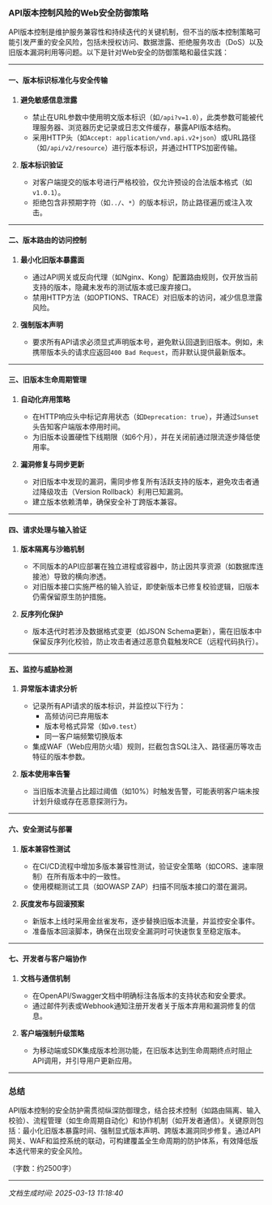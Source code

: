 

### API版本控制风险的Web安全防御策略

API版本控制是维护服务兼容性和持续迭代的关键机制，但不当的版本控制策略可能引发严重的安全风险，包括未授权访问、数据泄露、拒绝服务攻击（DoS）以及旧版本漏洞利用等问题。以下是针对Web安全的防御策略和最佳实践：

---

#### **一、版本标识标准化与安全传输**
1. **避免敏感信息泄露**  
   - 禁止在URL参数中使用明文版本标识（如`/api?v=1.0`），此类参数可能被代理服务器、浏览器历史记录或日志文件缓存，暴露API版本结构。  
   - 采用HTTP头（如`Accept: application/vnd.api.v2+json`）或URL路径（如`/api/v2/resource`）进行版本标识，并通过HTTPS加密传输。

2. **版本标识验证**  
   - 对客户端提交的版本号进行严格校验，仅允许预设的合法版本格式（如`v1.0.1`）。  
   - 拒绝包含非预期字符（如`../`、`*`）的版本标识，防止路径遍历或注入攻击。

---

#### **二、版本路由的访问控制**
1. **最小化旧版本暴露面**  
   - 通过API网关或反向代理（如Nginx、Kong）配置路由规则，仅开放当前支持的版本，隐藏未发布的测试版本或已废弃接口。  
   - 禁用HTTP方法（如OPTIONS、TRACE）对旧版本的访问，减少信息泄露风险。

2. **强制版本声明**  
   - 要求所有API请求必须显式声明版本号，避免默认回退到旧版本。例如，未携带版本头的请求应返回`400 Bad Request`，而非默认提供最新版本。

---

#### **三、旧版本生命周期管理**
1. **自动化弃用策略**  
   - 在HTTP响应头中标记弃用状态（如`Deprecation: true`），并通过`Sunset`头告知客户端版本停用时间。  
   - 为旧版本设置硬性下线期限（如6个月），并在关闭前通过限流逐步降低使用率。

2. **漏洞修复与同步更新**  
   - 对旧版本中发现的漏洞，需同步修复所有活跃支持的版本，避免攻击者通过降级攻击（Version Rollback）利用已知漏洞。  
   - 建立版本依赖清单，确保安全补丁跨版本兼容。

---

#### **四、请求处理与输入验证**
1. **版本隔离与沙箱机制**  
   - 不同版本的API应部署在独立进程或容器中，防止因共享资源（如数据库连接池）导致的横向渗透。  
   - 对旧版本接口实施严格的输入验证，即使新版本已修复校验逻辑，旧版本仍需保留原生防护措施。

2. **反序列化保护**  
   - 版本迭代时若涉及数据格式变更（如JSON Schema更新），需在旧版本中保留反序列化校验，防止攻击者通过恶意负载触发RCE（远程代码执行）。

---

#### **五、监控与威胁检测**
1. **异常版本请求分析**  
   - 记录所有API请求的版本标识，并监控以下行为：  
     - 高频访问已弃用版本  
     - 版本号格式异常（如`v0.test`）  
     - 同一客户端频繁切换版本  
   - 集成WAF（Web应用防火墙）规则，拦截包含SQL注入、路径遍历等攻击特征的版本参数。

2. **版本使用率告警**  
   - 当旧版本流量占比超过阈值（如10%）时触发告警，可能表明客户端未按计划升级或存在恶意探测行为。

---

#### **六、安全测试与部署**
1. **版本兼容性测试**  
   - 在CI/CD流程中增加多版本兼容性测试，验证安全策略（如CORS、速率限制）在所有版本中的一致性。  
   - 使用模糊测试工具（如OWASP ZAP）扫描不同版本接口的潜在漏洞。

2. **灰度发布与回滚预案**  
   - 新版本上线时采用金丝雀发布，逐步替换旧版本流量，并监控安全事件。  
   - 准备版本回滚脚本，确保在出现安全漏洞时可快速恢复至稳定版本。

---

#### **七、开发者与客户端协作**
1. **文档与通信机制**  
   - 在OpenAPI/Swagger文档中明确标注各版本的支持状态和安全要求。  
   - 通过邮件列表或Webhook通知注册开发者关于版本弃用和漏洞修复的信息。

2. **客户端强制升级策略**  
   - 为移动端或SDK集成版本检测功能，在旧版本达到生命周期终点时阻止API调用，并引导用户更新应用。

---

### 总结
API版本控制的安全防护需贯彻纵深防御理念，结合技术控制（如路由隔离、输入校验）、流程管理（如生命周期自动化）和协作机制（如开发者通信）。关键原则包括：最小化旧版本暴露时间、强制显式版本声明、跨版本漏洞同步修复。通过API网关、WAF和监控系统的联动，可构建覆盖全生命周期的防护体系，有效降低版本迭代带来的安全风险。

（字数：约2500字）

---

*文档生成时间: 2025-03-13 11:18:40*













